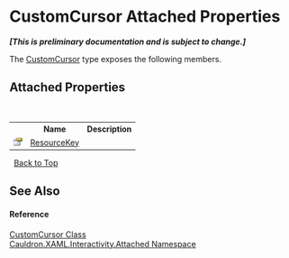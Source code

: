 # CustomCursor Attached Properties
 _**\[This is preliminary documentation and is subject to change.\]**_

The <a href="T_Cauldron_XAML_Interactivity_Attached_CustomCursor">CustomCursor</a> type exposes the following members.


## Attached Properties
&nbsp;<table><tr><th></th><th>Name</th><th>Description</th></tr><tr><td>![Public attached property](media/pubproperty.gif "Public attached property")</td><td><a href="P_Cauldron_XAML_Interactivity_Attached_CustomCursor_ResourceKey">ResourceKey</a></td><td /></tr></table>&nbsp;
<a href="#customcursor-attached-properties">Back to Top</a>

## See Also


#### Reference
<a href="T_Cauldron_XAML_Interactivity_Attached_CustomCursor">CustomCursor Class</a><br /><a href="N_Cauldron_XAML_Interactivity_Attached">Cauldron.XAML.Interactivity.Attached Namespace</a><br />